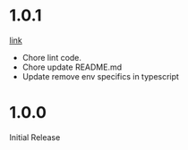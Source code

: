 # 1.0.1
[link](https://github.com/weirdpattern/eslint-config-typescript/compare/1.0.0...1.0.1)

* Chore lint code.
* Chore update README.md
* Update remove env specifics in typescript

# 1.0.0
Initial Release
